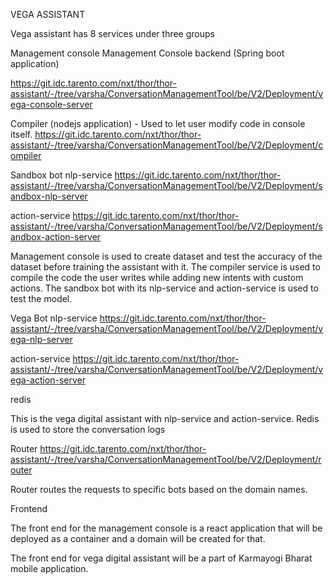 VEGA ASSISTANT

Vega assistant has 8 services under three groups

Management console
Management Console backend (Spring boot application)

https://git.idc.tarento.com/nxt/thor/thor-assistant/-/tree/varsha/ConversationManagementTool/be/V2/Deployment/vega-console-server

Compiler (nodejs application) - Used to let user modify code in console itself.
https://git.idc.tarento.com/nxt/thor/thor-assistant/-/tree/varsha/ConversationManagementTool/be/V2/Deployment/compiler

Sandbox bot
nlp-service
https://git.idc.tarento.com/nxt/thor/thor-assistant/-/tree/varsha/ConversationManagementTool/be/V2/Deployment/sandbox-nlp-server

action-service
https://git.idc.tarento.com/nxt/thor/thor-assistant/-/tree/varsha/ConversationManagementTool/be/V2/Deployment/sandbox-action-server

Management console is used to create dataset and test the accuracy of the dataset before training the assistant with it.  The compiler service is used to compile the code the user writes while adding new intents with custom actions. The sandbox bot with its nlp-service and action-service is used to test the model.

Vega Bot
nlp-service
https://git.idc.tarento.com/nxt/thor/thor-assistant/-/tree/varsha/ConversationManagementTool/be/V2/Deployment/vega-nlp-server

action-service
https://git.idc.tarento.com/nxt/thor/thor-assistant/-/tree/varsha/ConversationManagementTool/be/V2/Deployment/vega-action-server

redis

This is the vega digital assistant with nlp-service and action-service. Redis is used to store the conversation logs

Router
https://git.idc.tarento.com/nxt/thor/thor-assistant/-/tree/varsha/ConversationManagementTool/be/V2/Deployment/router

Router routes the requests to specific bots based on the domain names.

Frontend

The front end for the management console is a react application that will be deployed as a container and a domain will be created for that. 

The front end for vega digital assistant will be a part of Karmayogi Bharat mobile application.
